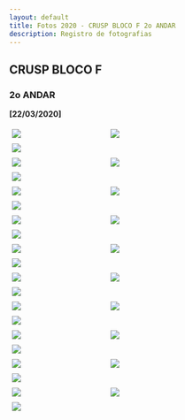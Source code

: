 ```yaml
---
layout: default
title: Fotos 2020 - CRUSP BLOCO F 2o ANDAR
description: Registro de fotografias
---
```


<!-- 
Em href="" colocar dentro das aspas o link 
do arquivo seja no drive ou no próprio github
LEMBRE-SE SEMPRE DE TORNÁ-LO PÚBLICO
-->

## CRUSP BLOCO F
### 2o ANDAR

<b>[22/03/2020]</b>
<p></p>
<div class="row">
	<div class="col">
		<div class="row">
			<a href="./andar2/1.jpg" data-toggle="lightbox" data-gallery="example-gallery" class="column"><img src="./andar2/1.jpg" class="img-fluid"></a>
			<a href="./andar2/2.jpg" data-toggle="lightbox" data-gallery="example-gallery" class="column"><img src="./andar2/2.jpg" class="img-fluid"></a>
			<a href="./andar2/3.jpg" data-toggle="lightbox" data-gallery="example-gallery" class="column"><img src="./andar2/3.jpg" class="img-fluid"></a>
		</div>
	</div>
</div>
<div class="row">
	<div class="col">
		<div class="row">
			<a href="./andar2/4.jpg" data-toggle="lightbox" data-gallery="example-gallery" class="column"><img src="./andar2/4.jpg" class="img-fluid"></a>
			<a href="./andar2/5.jpg" data-toggle="lightbox" data-gallery="example-gallery" class="column"><img src="./andar2/5.jpg" class="img-fluid"></a>
			<a href="./andar2/6.jpg" data-toggle="lightbox" data-gallery="example-gallery" class="column"><img src="./andar2/6.jpg" class="img-fluid"></a>
		</div>
	</div>
</div>
<div class="row">
	<div class="col">
		<div class="row">
			<a href="./andar2/7.jpg" data-toggle="lightbox" data-gallery="example-gallery" class="column"><img src="./andar2/7.jpg" class="img-fluid"></a>
			<a href="./andar2/8.jpg" data-toggle="lightbox" data-gallery="example-gallery" class="column"><img src="./andar2/8.jpg" class="img-fluid"></a>
			<a href="./andar2/9.jpg" data-toggle="lightbox" data-gallery="example-gallery" class="column"><img src="./andar2/9.jpg" class="img-fluid"></a>
		</div>
	</div>
</div>
<div class="row">
	<div class="col">
		<div class="row">
			<a href="./andar2/10.jpg" data-toggle="lightbox" data-gallery="example-gallery" class="column"><img src="./andar2/10.jpg" class="img-fluid"></a>
			<a href="./andar2/11.jpg" data-toggle="lightbox" data-gallery="example-gallery" class="column"><img src="./andar2/11.jpg" class="img-fluid"></a>
			<a href="./andar2/12.jpg" data-toggle="lightbox" data-gallery="example-gallery" class="column"><img src="./andar2/12.jpg" class="img-fluid"></a>
		</div>
	</div>
</div>
<div class="row">
	<div class="col">
		<div class="row">
			<a href="./andar2/13.jpg" data-toggle="lightbox" data-gallery="example-gallery" class="column"><img src="./andar2/13.jpg" class="img-fluid"></a>
			<a href="./andar2/14.jpg" data-toggle="lightbox" data-gallery="example-gallery" class="column"><img src="./andar2/14.jpg" class="img-fluid"></a>
			<a href="./andar2/15.jpg" data-toggle="lightbox" data-gallery="example-gallery" class="column"><img src="./andar2/15.jpg" class="img-fluid"></a>
		</div>
	</div>
</div>
<div class="row">
	<div class="col">
		<div class="row">
			<a href="./andar2/16.jpg" data-toggle="lightbox" data-gallery="example-gallery" class="column"><img src="./andar2/16.jpg" class="img-fluid"></a>
			<a href="./andar2/17.jpg" data-toggle="lightbox" data-gallery="example-gallery" class="column"><img src="./andar2/17.jpg" class="img-fluid"></a>
			<a href="./andar2/18.jpg" data-toggle="lightbox" data-gallery="example-gallery" class="column"><img src="./andar2/18.jpg" class="img-fluid"></a>
		</div>
	</div>
</div>
<div class="row">
	<div class="col">
		<div class="row">
			<a href="./andar2/19.jpg" data-toggle="lightbox" data-gallery="example-gallery" class="column"><img src="./andar2/19.jpg" class="img-fluid"></a>
			<a href="./andar2/20.jpg" data-toggle="lightbox" data-gallery="example-gallery" class="column"><img src="./andar2/20.jpg" class="img-fluid"></a>
			<a href="./andar2/21.jpg" data-toggle="lightbox" data-gallery="example-gallery" class="column"><img src="./andar2/21.jpg" class="img-fluid"></a>
		</div>
	</div>
</div>
<div class="row">
	<div class="col">
		<div class="row">
			<a href="./andar2/22.jpg" data-toggle="lightbox" data-gallery="example-gallery" class="column"><img src="./andar2/22.jpg" class="img-fluid"></a>
			<a href="./andar2/23.jpg" data-toggle="lightbox" data-gallery="example-gallery" class="column"><img src="./andar2/23.jpg" class="img-fluid"></a>
			<a href="./andar2/24.jpg" data-toggle="lightbox" data-gallery="example-gallery" class="column"><img src="./andar2/24.jpg" class="img-fluid"></a>
		</div>
	</div>
</div>
<div class="row">
	<div class="col">
		<div class="row">
			<a href="./andar2/25.jpg" data-toggle="lightbox" data-gallery="example-gallery" class="column"><img src="./andar2/25.jpg" class="img-fluid"></a>
			<a href="./andar2/26.jpg" data-toggle="lightbox" data-gallery="example-gallery" class="column"><img src="./andar2/26.jpg" class="img-fluid"></a>
			<a href="./andar2/27.jpg" data-toggle="lightbox" data-gallery="example-gallery" class="column"><img src="./andar2/27.jpg" class="img-fluid"></a>
		</div>
	</div>
</div>
<div class="row">
	<div class="col">
		<div class="row">
			<a href="./andar2/28.jpg" data-toggle="lightbox" data-gallery="example-gallery" class="column"><img src="./andar2/28.jpg" class="img-fluid"></a>
			<a href="./andar2/29.jpg" data-toggle="lightbox" data-gallery="example-gallery" class="column"><img src="./andar2/29.jpg" class="img-fluid"></a>
			<a href="./andar2/30.jpg" data-toggle="lightbox" data-gallery="example-gallery" class="column"><img src="./andar2/30.jpg" class="img-fluid"></a>
		</div>
	</div>
</div>

<style>
 /* Three image containers (use 25% for four, and 50% for two, etc) */
.column {
  float: left;
  width: 33.33% !important;
  padding: 5px;
}

/* Clear floats after image containers */
.row::after {
  content: "";
  clear: both;
  display: table;
} 
</style>
